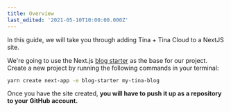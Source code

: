 ```yaml
---
title: Overview
last_edited: '2021-05-10T10:00:00.000Z'
---
```


In this guide, we will take you through adding Tina + Tina Cloud to a NextJS site.

We're going to use the Next.js [blog starter](https://github.com/zeit/next.js/tree/canary/examples/blog-starter) as the base for our project. Create a new project by running the following commands in your terminal:

```bash
yarn create next-app -e blog-starter my-tina-blog
```

Once you have the site created, **you will have to push it up as a repository to your GitHub account.**
